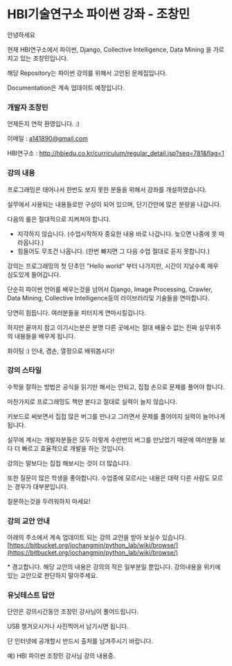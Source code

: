 # HBI기술연구소 파이썬 강좌 - 조창민 #

안녕하세요

현재 HBI연구소에서 파이썬, Django, Collective Intelligence, Data Mining 을 가르치고 있는 조창민입니다.

해당 Repository는 파이썬 강의를 위해서 고안된 문제집입니다.

Documentation은 계속 업데이트 예정입니다.


### 개발자 조창민 ###

언제든지 연락 환영입니다. :)

이메일 : [a141890@gmail.com](a141890@gmail.com)

HBI연구소 : http://hbiedu.co.kr/curriculum/regular_detail.jsp?seq=781&flag=1


### 강의 내용 ###

프로그래밍은 태어나서 한번도 보지 못한 분들을 위해서 강좌를 개설하였습니다.

실무에서 사용되는 내용들로만 구성이 되어 있으며, 단기간안에 많은 분량을 나갑니다.

다음의 룰은 절대적으로 지켜져야 합니다.

* 지각하지 않습니다. (수업시작하자 중요한 내용 바로 나갑니다. 늦으면 나중에 못 따라옵니다.)
* 힘들어도 무조건 나옵니다. (한번 빠지면 그 다음 수업 절대로 듣지 못합니다.)

강의는 프로그래밍의 첫 단추인 "Hello world" 부터 나가지만, 시간이 지날수록 매우 심도있게 들어갑니다.

단순히 파이썬 언어를 배우는것을 넘어서 Django, Image Processing, Crawler, Data Mining, Collective Intelligence등의 라이브러리및 기술들을 연마합니다.

당연히 힘듭니다. 여러분들을 피터지게 연마시킬겁니다. 

하지만 끝까지 참고 이기시는분은 분명 다른 곳에서는 절대 배울수 없는 진짜 실무위주의 내용들을 배우게 됩니다.

화이팅 :) 인내, 겸손, 열정으로 배워봅시다!

### 강의 스타일 ###

수학을 잘하는 방법은 공식을 읽기만 해서는 안되고, 집접 손으로 문제를 풀어야 합니다.

마찬가지로 프로그래밍도 책만 본다고 절대로 실력이 늘지 않습니다. 

키보드로 써보면서 집접 많은 버그를 만나고 그러면서 문제를 풀어야지 실력이 늘어나게 됩니다.

실무에 계시는 개발자분들은 모두 이렇게 수만번의 버그를 만났었기 때문에 여러분들 보다 더 빠르고 효율적으로 개발을 하는 것입니다.

강의는 말보다는 집접 해보시는 것이 더 많습니다. 

또한 질문이 많은 학생을 좋아합니다. 수업중에 모르시는 내용은 대략 다른 사람도 모르는 경우가 대부분입니다.

질문하는것을 두려워하지 마세요!


### 강의 교안 안내 ###

아래의 주소에서 계속 업데이트 되는 강의 교안을 받아 보실수 있습니다.
[https://bitbucket.org/jochangmin/python_lab/wiki/browse/](https://bitbucket.org/jochangmin/python_lab/wiki/browse/)

\* 경고합니다. 해당 교안의 내용은 강의의 작은 일부분일 뿐입니다. 강의내용을 위키에 있는 교안으로 판단하지 말아주세요. 


### 유닛테스트 답안 ###

단안은 강의시간동안 조창민 강사님이 풀어드립니다.

USB 챙겨오시거나 사진찍어서 남기시면 됩니다. 

단 인터넷에 공개할시 반드시 출처를 남겨주시기 바랍니다. 

예) HBI 파이썬 조창민 강사님 강의 내용중.